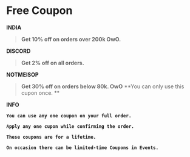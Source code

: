 # Free Coupon

**INDIA**

> **Get 10% off on orders over 200k OwO.**

**DISCORD**

> **Get 2% off on all orders.**

**NOTMEISOP**

> **Get 30% off on orders below 80k. OwO**
> **You can only use this cupon once. **

**INFO**

**`You can use any one coupon on your full order.`**

**`Apply any one cupon while confirming the order.`**

**`These coupons are for a lifetime.`**

**`On occasion there can be limited-time Coupons in Events.`**

